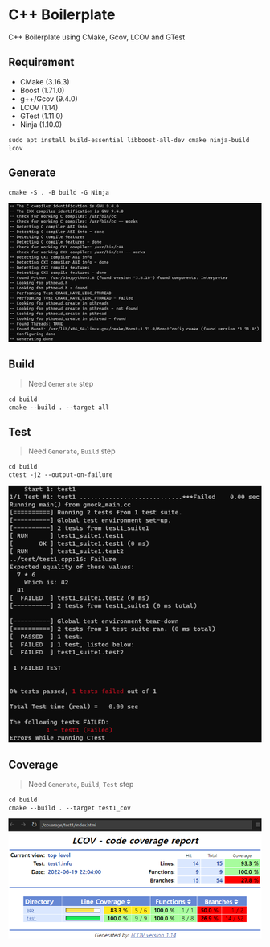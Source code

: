# C++ Boilerplate

C++ Boilerplate using CMake, Gcov, LCOV and GTest

## Requirement

- CMake (3.16.3)
- Boost (1.71.0)
- g++/Gcov (9.4.0)
- LCOV (1.14)
- GTest (1.11.0)
- Ninja (1.10.0)

```shell
sudo apt install build-essential libboost-all-dev cmake ninja-build lcov
```

## Generate

```shell
cmake -S . -B build -G Ninja
```

![generate_result.png](./example/generate_result.png)

## Build

> Need `Generate` step

```shell
cd build
cmake --build . --target all
```

## Test

> Need `Generate`, `Build` step

```shell
cd build
ctest -j2 --output-on-failure
```

![test_result.png](./example/test_result.png)

## Coverage

> Need `Generate`, `Build`, `Test` step

``` shell
cd build
cmake --build . --target test1_cov
```

![coverage_result.png](./example/coverage_result.png)
